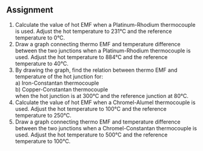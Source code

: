 ## Assignment

<ol>
  <li>
    Calculate the value of hot EMF when a Platinum-Rhodium thermocouple is used. Adjust the hot temperature to 231°C and the reference temperature to 0°C.
  </li>

  <li>
    Draw a graph connecting thermo EMF and temperature difference between the two junctions when a Platinum-Rhodium thermocouple is used. Adjust the hot temperature to 884°C and the reference temperature to 40°C.
  </li>

  <li>
    By drawing the graph, find the relation between thermo EMF and temperature of the hot junction for: <br>
    a) Iron-Constantan thermocouple <br>
    b) Copper-Constantan thermocouple <br>
    when the hot junction is at 300°C and the reference junction at 80°C.
  </li>

  <li>
    Calculate the value of hot EMF when a Chromel-Alumel thermocouple is used. Adjust the hot temperature to 100°C and the reference temperature to 250°C.
  </li>

  <li>
    Draw a graph connecting thermo EMF and temperature difference between the two junctions when a Chromel-Constantan thermocouple is used. Adjust the hot temperature to 500°C and the reference temperature to 100°C.
  </li>
</ol>



